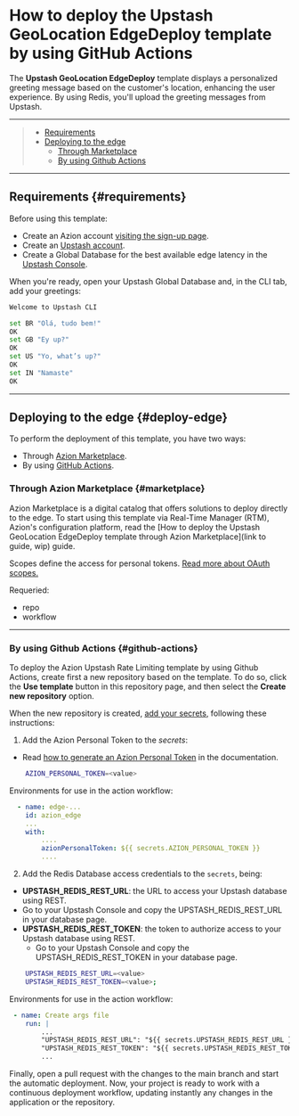 # How to deploy the Upstash GeoLocation EdgeDeploy template by using GitHub Actions

The **Upstash GeoLocation EdgeDeploy** template displays a personalized greeting message based on the customer's location, enhancing the user experience. By using Redis, you'll upload the greeting messages from Upstash.

---

> - [Requirements](#requirements-requirements)
> - [Deploying to the edge](#deploying-to-the-edge-deploy-edge)
>   - [Through Marketplace](#through-azion-marketplace-marketplace)
>   - [By using Github Actions](#by-using-github-actions-github-actions)

---

## Requirements {#requirements}

Before using this template:

- Create an Azion account [visiting the sign-up page](https://manager.azion.com/signup/).
- Create an [Upstash account](https://console.upstash.com/login).
- Create a Global Database for the best available edge latency in the [Upstash Console](https://console.upstash.com/).

When you're ready, open your Upstash Global Database and, in the CLI tab, add your greetings:

```bash
Welcome to Upstash CLI

set BR "Olá, tudo bem!"
OK
set GB "Ey up?"
OK
set US "Yo, what’s up?"
OK
set IN "Namaste"
OK
```

---

## Deploying to the edge {#deploy-edge}

To perform the deployment of this template, you have two ways:
- Through [Azion Marketplace](#through-azion-marketplace-marketplace).
- By using [GitHub Actions](#by-using-github-actions-github-actions).

### Through Azion Marketplace {#marketplace}

Azion Marketplace is a digital catalog that offers solutions to deploy directly to the edge. To start using this template via Real-Time Manager (RTM), Azion's configuration platform, read the [How to deploy the Upstash GeoLocation EdgeDeploy template through Azion Marketplace](link to guide, wip) guide.

Scopes define the access for personal tokens. [Read more about OAuth scopes.](https://docs.github.com/apps/building-oauth-apps/scopes-for-oauth-apps/)

Requeried:

- repo
- workflow

---

### By using Github Actions {#github-actions}

To deploy the Azion Upstash Rate Limiting template by using Github Actions, create first a new repository based on the template. To do so, click the **Use template** button in this repository page, and then select the **Create new repository** option.

When the new repository is created, [add your secrets](https://docs.github.com/en/actions/security-guides/encrypted-secrets), following these instructions:

1. Add the Azion Personal Token to the *secrets*:
- Read [how to generate an Azion Personal Token](https://www.azion.com/en/documentation/products/accounts/personal-tokens/) in the documentation.

```bash
    AZION_PERSONAL_TOKEN=<value>
```

Environments for use in the action workflow:

```yml
  - name: edge-...
    id: azion_edge
    ...
    with:
        ....
        azionPersonalToken: ${{ secrets.AZION_PERSONAL_TOKEN }}
        ....

```


2. Add the Redis Database access credentials to the `secrets`, being:


- **UPSTASH_REDIS_REST_URL**: the URL to access your Upstash database using REST.
- Go to your Upstash Console and copy the UPSTASH_REDIS_REST_URL in your database page.
- **UPSTASH_REDIS_REST_TOKEN**: the token to authorize access to your Upstash database using REST.
	- Go to your Upstash Console and copy the UPSTASH_REDIS_REST_TOKEN in your database page.

```bash
    UPSTASH_REDIS_REST_URL=<value>
    UPSTASH_REDIS_REST_TOKEN=<value>;
```

Environments for use in the action workflow:

```yml
 - name: Create args file
    run: |
        ...
        "UPSTASH_REDIS_REST_URL": "${{ secrets.UPSTASH_REDIS_REST_URL }}",
        "UPSTASH_REDIS_REST_TOKEN": "${{ secrets.UPSTASH_REDIS_REST_TOKEN }}";
        ...
```

Finally, open a pull request with the changes to the main branch and start the automatic deployment. Now, your project is ready to work with a continuous deployment workflow, updating instantly any changes in the application or the repository. 
